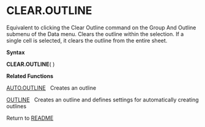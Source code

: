 # CLEAR.OUTLINE

Equivalent to clicking the Clear Outline command on the Group And
Outline submenu of the Data menu. Clears the outline within the
selection. If a single cell is selected, it clears the outline from the
entire sheet.

**Syntax**

**CLEAR.OUTLINE**( )

**Related Functions**

[AUTO.OUTLINE](AUTO.OUTLINE.md)&nbsp;&nbsp;&nbsp;Creates an outline

[OUTLINE](OUTLINE.md)&nbsp;&nbsp;&nbsp;Creates an outline and defines settings for
automatically creating outlines



Return to [README](README.md#C)

